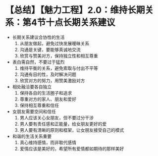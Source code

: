 # 【总结】【魅力工程】2.0：维持长期关系：第4节十点长期关系建议

-   长期关系建议合协性的生活
    1.  从朋友做起，避免过快发展暧昧关系
    2.  沟通是关键，要能够真诚地交流
    3.  欣赏与赞美对方，保持独立性和相互尊重
-   表白需自然，不要过于猛烈
    1.  维持平衡的关系，避免索取与付出不平等
    2.  沟通有目的性，及时解决问题
    3.  欣赏对方的努力，用赞美激励对方
-   相处融洽要各自独立
    1.  保持各自的生活圈子和追求
    2.  尊重对方的家人、朋友和爱好
    3.  保持相互尊重和信任
-   女朋友需要空间和信任
    1.  男人应该关心女朋友，但不要过分干涉
    2.  男人要有责任感和正能量，给女朋友更好的爱
    3.  男人要有清晰的原则和框架，让女朋友接受自己的模式
-   和谐的生活关系重要
    1.  真心维持感情，而非取代感情
    2.  爱情应该是美好的，希望所有爱情都如期待的那样美好